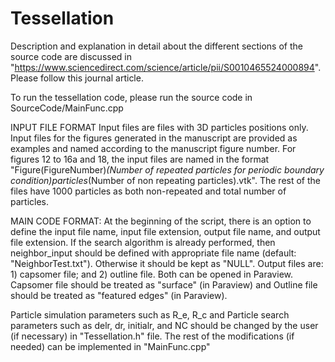 # Tessellation

Description and explanation in detail about the different sections of the source code are discussed in "https://www.sciencedirect.com/science/article/pii/S0010465524000894". Please follow this journal article. 

To run the tessellation code, please run the source code in SourceCode/MainFunc.cpp

INPUT FILE FORMAT
Input files are files with 3D particles positions only.
Input files for the figures generated in the manuscript are provided as examples and named according to the manuscript figure number.
For figures 12 to 16a and 18, the input files are named in the format "Figure(FigureNumber)_(Number of repeated particles for periodic boundary condition)particles_(Number of non repeating particles).vtk". The rest of the files have 1000 particles as both non-repeated and total number of particles.

MAIN CODE FORMAT: At the beginning of the script, there is an option to define the input file name, input file extension, output file name, and output file extension. If the search algorithm is already performed, then neighbor_input should be defined with appropriate file name (default: "NeighborTest.txt"). Otherwise it should be kept as "NULL". Output files are: 1) capsomer file; and 2) outline file. Both can be opened in Paraview. Capsomer file should be treated as "surface" (in Paraview) and Outline file should be treated as "featured edges" (in Paraview).

Particle simulation parameters such as R_e, R_c and Particle search parameters such as delr, dr, initialr, and NC should be changed by the user (if necessary) in "Tessellation.h" file. The rest of the modifications (if needed) can be implemented in "MainFunc.cpp" 
